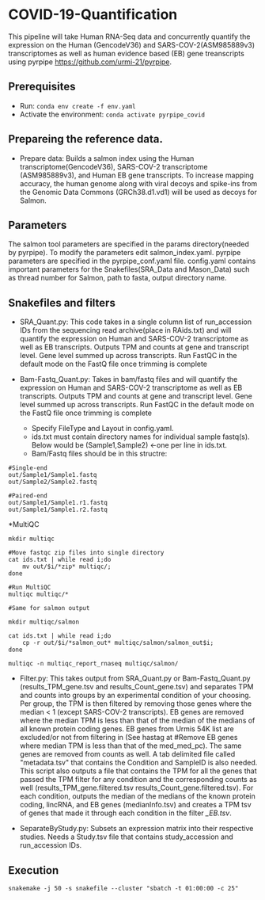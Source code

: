 # COVID-19-Quantification
This pipeline will take Human RNA-Seq data and concurrently quantify the expression on the Human (GencodeV36) and SARS-COV-2(ASM985889v3) transcriptomes as well as human evidence based (EB) gene treanscripts using pyrpipe https://github.com/urmi-21/pyrpipe.

## Prerequisites
* Run: `conda env create -f env.yaml`
* Activate the environment: `conda activate pyrpipe_covid`


## Prepareing the reference data. 
* Prepare data: Builds a salmon index using the Human transcriptome(GencodeV36), SARS-COV-2 transcriptome (ASM985889v3), and Human EB gene transcripts. To increase mapping accuracy, the human genome along with viral decoys and spike-ins from the Genomic Data Commons (GRCh38.d1.vd1) will be used as decoys for Salmon.


## Parameters
The salmon tool parameters are specified in the params directory(needed by pyrpipe). To modify the parameters edit salmon_index.yaml. pyrpipe parameters are specified in the pyrpipe_conf.yaml file. config.yaml contains important parameters for the Snakefiles(SRA_Data and Mason_Data) such as thread number for Salmon, path to fasta, output directory name. 


## Snakefiles and filters
* SRA_Quant.py: This code takes in a single column list of run_accession IDs from the sequencing read archive(place in RAids.txt) and will quantify the expression on Human and SARS-COV-2 transcriptome as well as EB transcripts. Outputs TPM and counts at gene and transcript level. Gene level summed up across transcripts. Run FastQC in the default mode on the FastQ file once trimming is complete

* Bam-Fastq_Quant.py: Takes in bam/fastq files and will quantify the expression on Human and SARS-COV-2 transcriptome as well as EB transcripts. Outputs TPM and counts at gene and transcript level. Gene level summed up across transcripts. Run FastQC in the default mode on the FastQ file once trimming is complete

  * Specify FileType and Layout in config.yaml.
  * ids.txt must contain directory names for individual sample fastq(s). Below would be (Sample1,Sample2) <-one per line in ids.txt. 
  * Bam/Fastq files should be in this structre:
```
#Single-end
out/Sample1/Sample1.fastq
out/Sample2/Sample2.fastq

#Paired-end
out/Sample1/Sample1.r1.fastq
out/Sample1/Sample1.r2.fastq
```

*MultiQC
```
mkdir multiqc

#Move fastqc zip files into single directory
cat ids.txt | while read i;do 
	mv out/$i/*zip* multiqc/; 
done

#Run MultiQC
multiqc multiqc/*

#Same for salmon output 

mkdir multiqc/salmon

cat ids.txt | while read i;do 
	cp -r out/$i/*salmon_out* multiqc/salmon/salmon_out$i; 
done

multiqc -n multiqc_report_rnaseq multiqc/salmon/
```

* Filter.py: This takes output from SRA_Quant.py or Bam-Fastq_Quant.py (results_TPM_gene.tsv and results_Count_gene.tsv) and separates TPM and counts into groups by an experimental condition of your choosing. Per group, the TPM is then filtered by removing those genes where the median < 1 (except SARS-COV-2 transcripts). EB genes are removed where the median TPM is less than that of the median of the medians of all known protein coding genes. EB genes from Urmis 54K list are excluded/or not from filtering in (See hastag at #Remove EB genes where median TPM is less than that of the med_med_pc). The same genes are removed from counts as well. A tab delimited file called "metadata.tsv" that contains the Condition and SampleID is also needed. This script also outputs a file that contains the TPM for all the genes that passed the TPM filter for any condition and the corresponding counts as well (results_TPM_gene.filtered.tsv results_Count_gene.filtered.tsv). For each condition, outputs the median of the medians of the known protein coding, lincRNA, and EB genes (medianInfo.tsv) and creates a TPM tsv of genes that made it through each condition in the filter *_EB.tsv*. 
 

* SeparateByStudy.py: Subsets an expression matrix into their respective studies. Needs a Study.tsv file that contains study_accession and run_accession IDs.
 

## Execution
```
snakemake -j 50 -s snakefile --cluster "sbatch -t 01:00:00 -c 25"
```






